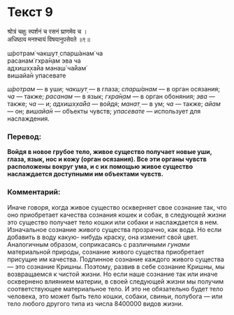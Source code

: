 # Текст 9

श्रोत्रं चक्षुः स्पर्शनं च रसनं घ्राणमेव च ।  
अधिष्ठाय मनश्चायं विषयानुपसेवते ॥९॥

ш́ротрам̇ чакшут̣ спарш́анам̇ ча  
расанам̇ гхра̄н̣ам эва ча  
адхишх̣ха̄йа манаш́ ча̄йам̇  
вишайа̄н упасевате

_ш́ротрам_ — в уши; _чакшут̣_ — в глаза; _спарш́анам_ — в орган осязания; _ча_ — также; _расанам_ — в язык; _гхра̄н̣ам_ — в орган обоняния; _эва_ — также; _ча_ — и; _адхишх̣ха̄йа_ — войдя; _манат̣_ — в ум; _ча_ — также; _айам_ — он; _вишайа̄н_ — объекты чувств; _упасевате_ — использует для наслаждения.

### Перевод:

**Войдя в новое грубое тело, живое существо получает новые уши, глаза, язык, нос и кожу (орган осязания). Все эти органы чувств расположены вокруг ума, и с их помощью живое существо наслаждается доступными им объектами чувств.**

### Комментарий:

Иначе говоря, когда живое существо оскверняет свое сознание так, что оно приобретает качества сознания кошек и собак, в следующей жизни это существо получает тело кошки или собаки и наслаждается в нем. Изначальное сознание живого существа прозрачно, как вода. Но если добавить в воду какую- нибудь краску, она изменит свой цвет. Аналогичным образом, соприкасаясь с различными _гунами_ материальной природы, сознание живого существа приобретает присущие им качества. Подлинное сознание каждого живого существа — это сознание Кришны. Поэтому, развив в себе сознание Кришны, мы возвращаемся к чистой жизни. Но если наше сознание так или иначе осквернено влиянием материи, в своей следующей жизни мы получим соответствующее материальное тело. И это не обязательно будет тело человека, это может быть тело кошки, собаки, свиньи, полубога — или тело любого другого типа из числа 8400000 видов жизни.